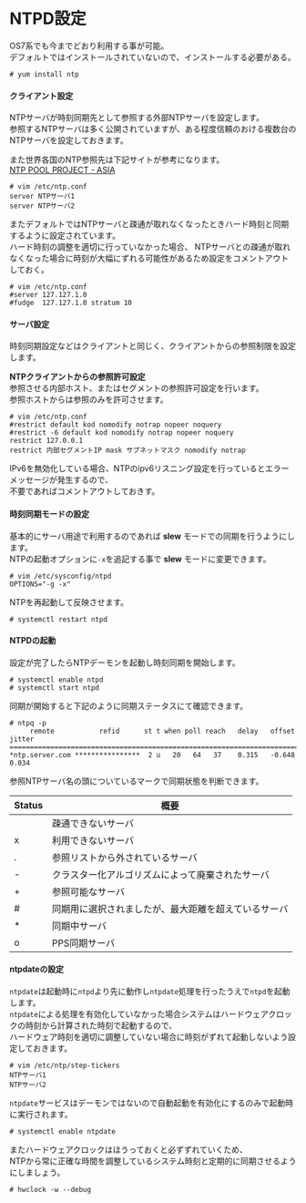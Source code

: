 # NTPD設定
OS7系でも今までどおり利用する事が可能。  
デフォルトではインストールされていないので、インストールする必要がある。  

```
# yum install ntp
```

#### クライアント設定
NTPサーバが時刻同期先として参照する外部NTPサーバを設定します。  
参照するNTPサーバは多く公開されていますが、ある程度信頼のおける複数台のNTPサーバを設定しておきます。  

また世界各国のNTP参照先は下記サイトが参考になります。  
[NTP POOL PROJECT - ASIA](http://www.pool.ntp.org/zone/asia)

```
# vim /etc/ntp.conf
server NTPサーバ1
server NTPサーバ2
```

またデフォルトではNTPサーバと疎通が取れなくなったときハード時刻と同期するように設定されています。  
ハード時刻の調整を適切に行っていなかった場合、
NTPサーバとの疎通が取れなくなった場合に時刻が大幅にずれる可能性があるため設定をコメントアウトしておく。  

```
# vim /etc/ntp.conf
#server 127.127.1.0
#fudge  127.127.1.0 stratum 10
```

#### サーバ設定
時刻同期設定などはクライアントと同じく、クライアントからの参照制限を設定します。  

**NTPクライアントからの参照許可設定**  
参照させる内部ホスト、またはセグメントの参照許可設定を行います。  
参照ホストからは参照のみを許可させます。  

```
# vim /etc/ntp.conf
#restrict default kod nomodify notrap nopeer noquery
#restrict -6 default kod nomodify notrap nopeer noquery
restrict 127.0.0.1
restrict 内部セグメントIP mask サブネットマスク nomodify notrap
```

IPv6を無効化している場合、NTPのipv6リスニング設定を行っているとエラーメッセージが発生するので、  
不要であればコメントアウトしておきす。  

#### 時刻同期モードの設定
基本的にサーバ用途で利用するのであれば **slew** モードでの同期を行うようにします。  
NTPの起動オプションに`-x`を追記する事で **slew** モードに変更できます。  

```
# vim /etc/sysconfig/ntpd
OPTIONS="-g -x"
```

NTPを再起動して反映させます。  

```
# systemctl restart ntpd
```

#### NTPDの起動

設定が完了したらNTPデーモンを起動し時刻同期を開始します。  

```
# systemctl enable ntpd
# systemctl start ntpd
```

同期が開始すると下記のように同期ステータスにて確認できます。  

```
# ntpq -p
     remote           refid      st t when poll reach   delay   offset  jitter
==============================================================================
*ntp.server.com ****************  2 u   20   64   37    0.315   -0.648   0.034
```

参照NTPサーバ名の頭についているマークで同期状態を判断できます。  

| Status  | 概要                                     |
| ------- | --------------------------------------- |
|         | 疎通できないサーバ                          |
| x       | 利用できないサーバ                          |
| .       | 参照リストから外されているサーバ                |
| -       | クラスター化アルゴリズムによって廃棄されたサーバ    |
| +       | 参照可能なサーバ                            |
| #       | 同期用に選択されましたが、最大距離を超えているサーバ |
| *       | 同期中サーバ                               |
| o       | PPS同期サーバ                              |

#### ntpdateの設定
`ntpdate`は起動時に`ntpd`より先に動作し`ntpdate`処理を行ったうえで`ntpd`を起動します。  
`ntpdate`による処理を有効化していなかった場合システムはハードウェアクロックの時刻から計算された時刻で起動するので、  
ハードウェア時刻を適切に調整していない場合に時刻がずれて起動しないよう設定しておきます。  

```
# vim /etc/ntp/step-tickers
NTPサーバ1
NTPサーバ2
```

`ntpdate`サービスはデーモンではないので自動起動を有効化にするのみで起動時に実行されます。  

```
# systemctl enable ntpdate
```

またハードウェアクロックはほうっておくと必ずずれていくため、  
NTPから常に正確な時間を調整しているシステム時刻と定期的に同期させるようにしましょう。  

```
# hwclock -w --debug
```
